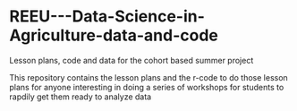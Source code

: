 # REEU---Data-Science-in-Agriculture-data-and-code
Lesson plans, code and data for the cohort based summer project

This repository contains the lesson plans and the r-code to do those lesson plans for anyone interesting in doing a series of workshops for students to rapdily get them ready to analyze data
